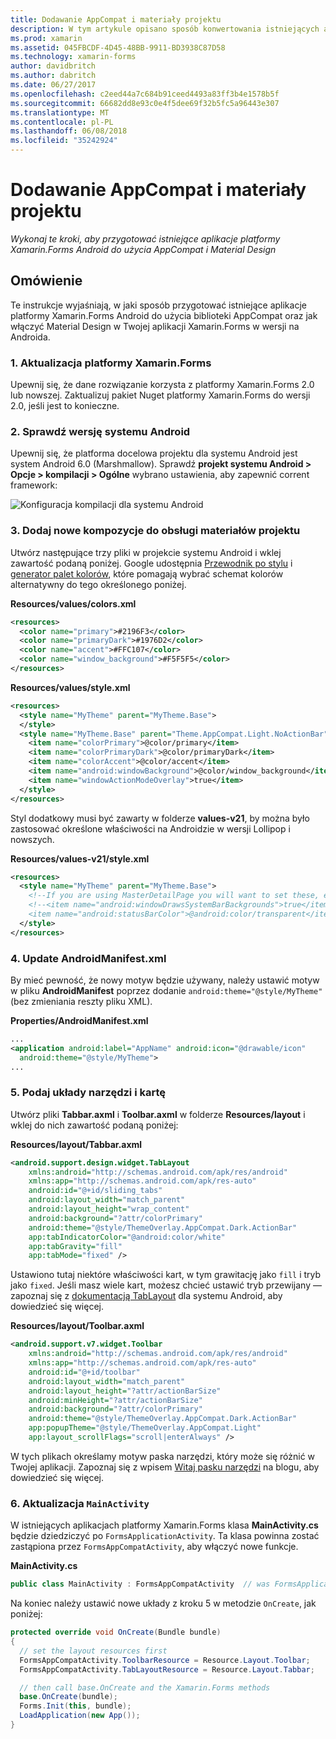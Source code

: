 ```yaml
---
title: Dodawanie AppCompat i materiały projektu
description: W tym artykule opisano sposób konwertowania istniejących aplikacji systemu Android na platformie Xamarin.Forms w celu umożliwienia korzystania z AppCompat i Material Design.
ms.prod: xamarin
ms.assetid: 045FBCDF-4D45-48BB-9911-BD3938C87D58
ms.technology: xamarin-forms
author: davidbritch
ms.author: dabritch
ms.date: 06/27/2017
ms.openlocfilehash: c2eed44a7c684b91ceed4493a83ff3b4e1578b5f
ms.sourcegitcommit: 66682dd8e93c0e4f5dee69f32b5fc5a96443e307
ms.translationtype: MT
ms.contentlocale: pl-PL
ms.lasthandoff: 06/08/2018
ms.locfileid: "35242924"
---
```

# <a name="adding-appcompat-and-material-design"></a>Dodawanie AppCompat i materiały projektu

_Wykonaj te kroki, aby przygotować istniejące aplikacje platformy Xamarin.Forms Android do użycia AppCompat i Material Design_

<!-- source https://gist.github.com/jassmith/a3b2a543f99126782936
https://blog.xamarin.com/material-design-for-your-xamarin-forms-android-apps/ -->

## <a name="overview"></a>Omówienie

Te instrukcje wyjaśniają, w jaki sposób przygotować istniejące aplikacje platformy Xamarin.Forms Android do użycia biblioteki AppCompat oraz jak włączyć Material Design w Twojej aplikacji Xamarin.Forms w wersji na Androida.

### <a name="1-update-xamarinforms"></a>1. Aktualizacja platformy Xamarin.Forms

Upewnij się, że dane rozwiązanie korzysta z platformy Xamarin.Forms 2.0 lub nowszej. Zaktualizuj pakiet Nuget platformy Xamarin.Forms do wersji 2.0, jeśli jest to konieczne.

### <a name="2-check-android-version"></a>2. Sprawdź wersję systemu Android

Upewnij się, że platforma docelowa projektu dla systemu Android jest system Android 6.0 (Marshmallow). Sprawdź **projekt systemu Android > Opcje > kompilacji > Ogólne** wybrano ustawienia, aby zapewnić corrent framework:

 ![](appcompat-images/target-android-6-sml.png "Konfiguracja kompilacji dla systemu Android")

### <a name="3-add-new-themes-to-support-material-design"></a>3. Dodaj nowe kompozycje do obsługi materiałów projektu

Utwórz następujące trzy pliki w projekcie systemu Android i wklej zawartość podaną poniżej. Google udostępnia [Przewodnik po stylu](http://www.google.com/design/spec/style/color.html#color-color-palette) i [generator palet kolorów](http://www.materialpalette.com/), które pomagają wybrać schemat kolorów alternatywny do tego określonego poniżej.

**Resources/values/colors.xml**

```xml
<resources>
  <color name="primary">#2196F3</color>
  <color name="primaryDark">#1976D2</color>
  <color name="accent">#FFC107</color>
  <color name="window_background">#F5F5F5</color>
</resources>
```

**Resources/values/style.xml**

```xml
<resources>
  <style name="MyTheme" parent="MyTheme.Base">
  </style>
  <style name="MyTheme.Base" parent="Theme.AppCompat.Light.NoActionBar">
    <item name="colorPrimary">@color/primary</item>
    <item name="colorPrimaryDark">@color/primaryDark</item>
    <item name="colorAccent">@color/accent</item>
    <item name="android:windowBackground">@color/window_background</item>
    <item name="windowActionModeOverlay">true</item>
  </style>
</resources>
```

Styl dodatkowy musi być zawarty w folderze **values-v21**, by można było zastosować określone właściwości na Androidzie w wersji Lollipop i nowszych.

**Resources/values-v21/style.xml**

```xml
<resources>
  <style name="MyTheme" parent="MyTheme.Base">
    <!--If you are using MasterDetailPage you will want to set these, else you can leave them out-->
    <!--<item name="android:windowDrawsSystemBarBackgrounds">true</item>
    <item name="android:statusBarColor">@android:color/transparent</item>-->
  </style>
</resources>
```

### <a name="4-update-androidmanifestxml"></a>4. Update AndroidManifest.xml

By mieć pewność, że nowy motyw będzie używany, należy ustawić motyw w pliku **AndroidManifest** poprzez dodanie `android:theme="@style/MyTheme"` (bez zmieniania reszty pliku XML).

**Properties/AndroidManifest.xml**

```xml
...
<application android:label="AppName" android:icon="@drawable/icon"
  android:theme="@style/MyTheme">
...
```

### <a name="5-provide-toolbar-and-tab-layouts"></a>5. Podaj układy narzędzi i kartę

Utwórz pliki **Tabbar.axml** i **Toolbar.axml** w folderze **Resources/layout** i wklej do nich zawartość podaną poniżej:

**Resources/layout/Tabbar.axml**

```xml
<android.support.design.widget.TabLayout
    xmlns:android="http://schemas.android.com/apk/res/android"
    xmlns:app="http://schemas.android.com/apk/res-auto"
    android:id="@+id/sliding_tabs"
    android:layout_width="match_parent"
    android:layout_height="wrap_content"
    android:background="?attr/colorPrimary"
    android:theme="@style/ThemeOverlay.AppCompat.Dark.ActionBar"
    app:tabIndicatorColor="@android:color/white"
    app:tabGravity="fill"
    app:tabMode="fixed" />
```

Ustawiono tutaj niektóre właściwości kart, w tym grawitację jako `fill` i tryb jako `fixed`.
Jeśli masz wiele kart, możesz chcieć ustawić tryb przewijany — zapoznaj się z [dokumentacją TabLayout](http://developer.android.com/reference/android/support/design/widget/TabLayout.html) dla systemu Android, aby dowiedzieć się więcej.

**Resources/layout/Toolbar.axml**

```xml
<android.support.v7.widget.Toolbar
    xmlns:android="http://schemas.android.com/apk/res/android"
    xmlns:app="http://schemas.android.com/apk/res-auto"
    android:id="@+id/toolbar"
    android:layout_width="match_parent"
    android:layout_height="?attr/actionBarSize"
    android:minHeight="?attr/actionBarSize"
    android:background="?attr/colorPrimary"
    android:theme="@style/ThemeOverlay.AppCompat.Dark.ActionBar"
    app:popupTheme="@style/ThemeOverlay.AppCompat.Light"
    app:layout_scrollFlags="scroll|enterAlways" />
```

W tych plikach określamy motyw paska narzędzi, który może się różnić w Twojej aplikacji.
Zapoznaj się z wpisem [Witaj pasku narzędzi](https://blog.xamarin.com/android-tips-hello-toolbar-goodbye-action-bar/) na blogu, aby dowiedzieć się więcej.


### <a name="6-update-the-mainactivity"></a>6. Aktualizacja `MainActivity`

W istniejących aplikacjach platformy Xamarin.Forms klasa **MainActivity.cs** będzie dziedziczyć po `FormsApplicationActivity`. Ta klasa powinna zostać zastąpiona przez `FormsAppCompatActivity`, aby włączyć nowe funkcje.

**MainActivity.cs**

```csharp
public class MainActivity : FormsAppCompatActivity  // was FormsApplicationActivity
```

Na koniec należy ustawić nowe układy z kroku 5 w metodzie `OnCreate`, jak poniżej:

```csharp
protected override void OnCreate(Bundle bundle)
{
  // set the layout resources first
  FormsAppCompatActivity.ToolbarResource = Resource.Layout.Toolbar;
  FormsAppCompatActivity.TabLayoutResource = Resource.Layout.Tabbar;

  // then call base.OnCreate and the Xamarin.Forms methods
  base.OnCreate(bundle);
  Forms.Init(this, bundle);
  LoadApplication(new App());
}
```
